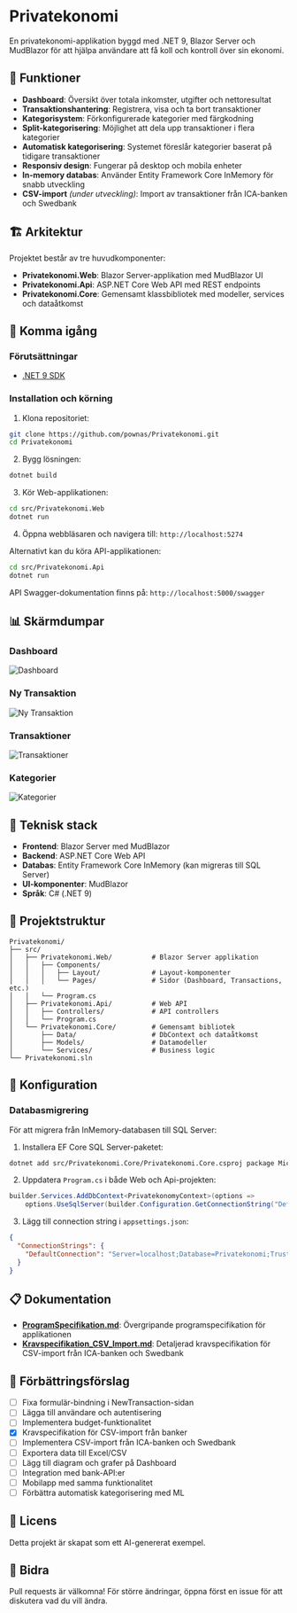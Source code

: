 # Privatekonomi

En privatekonomi-applikation byggd med .NET 9, Blazor Server och MudBlazor för att hjälpa användare att få koll och kontroll över sin ekonomi.

## 🎯 Funktioner

- **Dashboard**: Översikt över totala inkomster, utgifter och nettoresultat
- **Transaktionshantering**: Registrera, visa och ta bort transaktioner
- **Kategorisystem**: Förkonfigurerade kategorier med färgkodning
- **Split-kategorisering**: Möjlighet att dela upp transaktioner i flera kategorier
- **Automatisk kategorisering**: Systemet föreslår kategorier baserat på tidigare transaktioner
- **Responsiv design**: Fungerar på desktop och mobila enheter
- **In-memory databas**: Använder Entity Framework Core InMemory för snabb utveckling
- **CSV-import** *(under utveckling)*: Import av transaktioner från ICA-banken och Swedbank

## 🏗️ Arkitektur

Projektet består av tre huvudkomponenter:

- **Privatekonomi.Web**: Blazor Server-applikation med MudBlazor UI
- **Privatekonomi.Api**: ASP.NET Core Web API med REST endpoints
- **Privatekonomi.Core**: Gemensamt klassbibliotek med modeller, services och dataåtkomst

## 🚀 Komma igång

### Förutsättningar

- [.NET 9 SDK](https://dotnet.microsoft.com/download/dotnet/9.0)

### Installation och körning

1. Klona repositoriet:
```bash
git clone https://github.com/pownas/Privatekonomi.git
cd Privatekonomi
```

2. Bygg lösningen:
```bash
dotnet build
```

3. Kör Web-applikationen:
```bash
cd src/Privatekonomi.Web
dotnet run
```

4. Öppna webbläsaren och navigera till: `http://localhost:5274`

Alternativt kan du köra API-applikationen:
```bash
cd src/Privatekonomi.Api
dotnet run
```

API Swagger-dokumentation finns på: `http://localhost:5000/swagger`

## 📊 Skärmdumpar

### Dashboard
![Dashboard](https://github.com/user-attachments/assets/fb4eacaf-f7f8-47e5-9c08-99da4425e5ca)

### Ny Transaktion
![Ny Transaktion](https://github.com/user-attachments/assets/36a53eb7-a145-481a-805c-6a9f07663ac9)

### Transaktioner
![Transaktioner](https://github.com/user-attachments/assets/7124e7d3-5059-4bc3-8dc6-e004b1481d66)

### Kategorier
![Kategorier](https://github.com/user-attachments/assets/fde2ebab-21a6-4a16-8145-08b585abdcc1)

## 🎨 Teknisk stack

- **Frontend**: Blazor Server med MudBlazor
- **Backend**: ASP.NET Core Web API
- **Databas**: Entity Framework Core InMemory (kan migreras till SQL Server)
- **UI-komponenter**: MudBlazor
- **Språk**: C# (.NET 9)

## 📁 Projektstruktur

```
Privatekonomi/
├── src/
│   ├── Privatekonomi.Web/          # Blazor Server applikation
│   │   ├── Components/
│   │   │   ├── Layout/             # Layout-komponenter
│   │   │   └── Pages/              # Sidor (Dashboard, Transactions, etc.)
│   │   └── Program.cs
│   ├── Privatekonomi.Api/          # Web API
│   │   ├── Controllers/            # API controllers
│   │   └── Program.cs
│   └── Privatekonomi.Core/         # Gemensamt bibliotek
│       ├── Data/                   # DbContext och dataåtkomst
│       ├── Models/                 # Datamodeller
│       └── Services/               # Business logic
└── Privatekonomi.sln
```

## 🔧 Konfiguration

### Databasmigrering

För att migrera från InMemory-databasen till SQL Server:

1. Installera EF Core SQL Server-paketet:
```bash
dotnet add src/Privatekonomi.Core/Privatekonomi.Core.csproj package Microsoft.EntityFrameworkCore.SqlServer
```

2. Uppdatera `Program.cs` i både Web och Api-projekten:
```csharp
builder.Services.AddDbContext<PrivatekonomyContext>(options =>
    options.UseSqlServer(builder.Configuration.GetConnectionString("DefaultConnection")));
```

3. Lägg till connection string i `appsettings.json`:
```json
{
  "ConnectionStrings": {
    "DefaultConnection": "Server=localhost;Database=Privatekonomi;Trusted_Connection=True;MultipleActiveResultSets=true"
  }
}
```

## 📋 Dokumentation

- **[ProgramSpecifikation.md](ProgramSpecifikation.md)**: Övergripande programspecifikation för applikationen
- **[Kravspecifikation_CSV_Import.md](Kravspecifikation_CSV_Import.md)**: Detaljerad kravspecifikation för CSV-import från ICA-banken och Swedbank

## 🎯 Förbättringsförslag

- [ ] Fixa formulär-bindning i NewTransaction-sidan
- [ ] Lägga till användare och autentisering
- [ ] Implementera budget-funktionalitet
- [x] Kravspecifikation för CSV-import från banker
- [ ] Implementera CSV-import från ICA-banken och Swedbank
- [ ] Exportera data till Excel/CSV
- [ ] Lägg till diagram och grafer på Dashboard
- [ ] Integration med bank-API:er
- [ ] Mobilapp med samma funktionalitet
- [ ] Förbättra automatisk kategorisering med ML

## 📝 Licens

Detta projekt är skapat som ett AI-genererat exempel.

## 🤝 Bidra

Pull requests är välkomna! För större ändringar, öppna först en issue för att diskutera vad du vill ändra.
